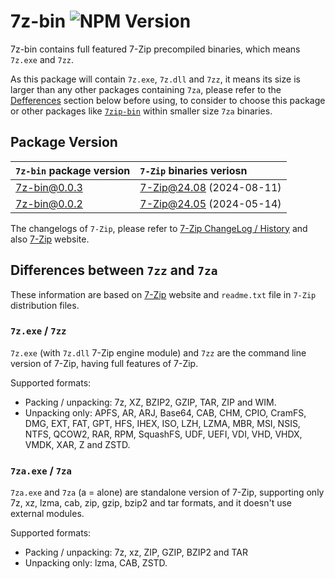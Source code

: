 # 7z-bin ![NPM Version](https://img.shields.io/npm/v/7z-bin?link=https%3A%2F%2Fwww.npmjs.com%2Fpackage%2F7z-bin)

7z-bin contains full featured 7-Zip precompiled binaries, which means `7z.exe` and `7zz`.

As this package will contain `7z.exe`, `7z.dll` and `7zz`, it means its size is larger than any other packages containing `7za`, please refer to the [Defferences](#differences-between-7zz-and-7za) section below before using, to consider to choose this package or other packages like [`7zip-bin`](https://github.com/develar/7zip-bin) within smaller size `7za` binaries.

## Package Version

| `7z-bin` package version | `7-Zip` binaries veriosn |
| :----------------------- | :----------------------- |
| 7z-bin@0.0.3             | 7-Zip@24.08 (2024-08-11) |
| 7z-bin@0.0.2             | 7-Zip@24.05 (2024-05-14) |

The changelogs of `7-Zip`, please refer to [7-Zip ChangeLog / History](https://www.7-zip.org/history.txt) and also [7-Zip](https://www.7-zip.org/) website.

## Differences between `7zz` and `7za`

These information are based on [7-Zip](https://www.7-zip.org/) website and `readme.txt` file in `7-Zip` distribution files.

### `7z.exe` / `7zz`

`7z.exe` (with `7z.dll` 7-Zip engine module) and `7zz` are the command line version of 7-Zip, having full features of 7-Zip.

Supported formats:

- Packing / unpacking: 7z, XZ, BZIP2, GZIP, TAR, ZIP and WIM.
- Unpacking only: APFS, AR, ARJ, Base64, CAB, CHM, CPIO, CramFS, DMG, EXT, FAT, GPT, HFS, IHEX, ISO, LZH, LZMA, MBR, MSI, NSIS, NTFS, QCOW2, RAR, RPM, SquashFS, UDF, UEFI, VDI, VHD, VHDX, VMDK, XAR, Z and ZSTD.

### `7za.exe` / `7za`

`7za.exe` and `7za` (a = alone) are standalone version of 7-Zip, supporting only 7z, xz, lzma, cab, zip, gzip, bzip2 and tar formats, and it doesn't use external modules.

Supported formats:

- Packing / unpacking: 7z, xz, ZIP, GZIP, BZIP2 and TAR
- Unpacking only: lzma, CAB, ZSTD.
